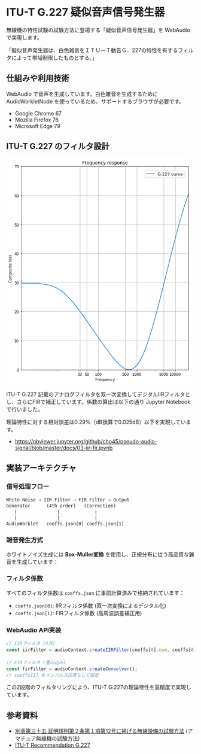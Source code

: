 ITU-T G.227 疑似音声信号発生器
==============================

無線機の特性試験の試験方法に登場する「疑似音声信号発生器」を WebAudio で実現します。

「擬似音声発生器は、白色雑音をＩＴＵ－Ｔ勧告Ｇ．227の特性を有するフィルタによって帯域制限したものとする。」

## 仕組みや利用技術

WebAudio で音声を生成しています。白色雑音を生成するために AudioWorkletNode を使っているため、サポートするブラウザが必要です。

 * Google Chrome 67
 * Mozilla Firefox 76
 * Microsoft Edge 79

## ITU-T G.227 のフィルタ設計

<img src="./docs/G.227-curve.png">

ITU-T G.227 記載のアナログフィルタを双一次変換してデジタルIIRフィルタとし、さらにFIRで補正しています。係数の算出は以下の通り Jupyter Notebook で行いました。

理論特性に対する相対誤差は0.29%（dB換算で0.025dB）以下を実現しています。

- https://nbviewer.jupyter.org/github/cho45/pseudo-audio-signal/blob/master/docs/03-iir-fir.ipynb

## 実装アーキテクチャ

### 信号処理フロー

```
White Noise → IIR Filter → FIR Filter → Output
Generator      (4th order)   (Correction)
   |               |             |
   |               |             |
AudioWorklet   coeffs.json[0] coeffs.json[1]
```

### 雑音発生方式

ホワイトノイズ生成には **Box-Muller変換** を使用し、正規分布に従う高品質な雑音を生成しています：

### フィルタ係数

すべてのフィルタ係数は `coeffs.json` に事前計算済みで格納されています：

- `coeffs.json[0]`: IIRフィルタ係数 (双一次変換によるデジタル化)
- `coeffs.json[1]`: FIRフィルタ係数 (高周波誤差補正用)

### WebAudio API実装

```javascript
// IIRフィルタ (4次)
const iirFilter = audioContext.createIIRFilter(coeffs[0].num, coeffs[0].den);

// FIRフィルタ (畳み込み)
const firFilter = audioContext.createConvolver();
// coeffs[1] をインパルス応答として設定
```

この2段階のフィルタリングにより、ITU-T G.227の理論特性を高精度で実現しています。

## 参考資料

 * <a href="https://www.tele.soumu.go.jp/resource/j/equ/tech/betu/35.pdf">別表第三十五 証明規則第２条第１項第12号に掲げる無線設備の試験方法</a> (アマチュア無線機の試験方法)
 * <a href="https://www.itu.int/rec/T-REC-G.227-198811-I/en">ITU-T Recommendation G.227</a>

